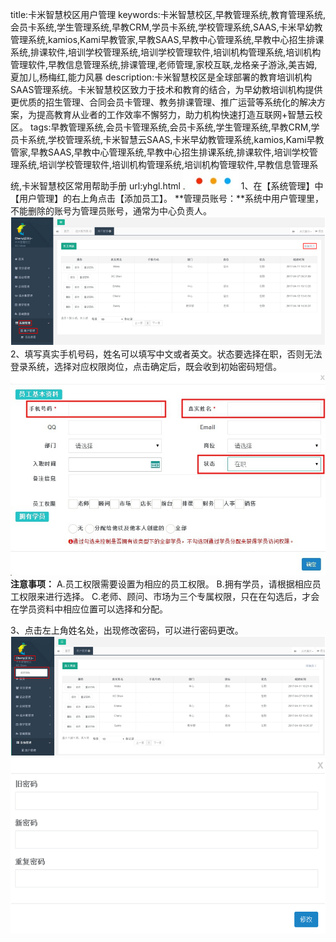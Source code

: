 title:卡米智慧校区用户管理
keywords:卡米智慧校区,早教管理系统,教育管理系统,会员卡系统,学生管理系统,早教CRM,学员卡系统,学校管理系统,SAAS,卡米早幼教管理系统,kamios,Kami早教管家,早教SAAS,早教中心管理系统,早教中心招生排课系统,排课软件,培训学校管理系统,培训学校管理软件,培训机构管理系统,培训机构管理软件,早教信息管理系统,排课管理,老师管理,家校互联,龙格亲子游泳,美吉姆,夏加儿,杨梅红,能力风暴
description:卡米智慧校区是全球部署的教育培训机构SAAS管理系统。卡米智慧校区致力于技术和教育的结合，为早幼教培训机构提供更优质的招生管理、合同会员卡管理、教务排课管理、推广运营等系统化的解决方案，为提高教育从业者的工作效率不懈努力，助力机构快速打造互联网+智慧云校区。
tags:早教管理系统,会员卡管理系统,会员卡系统,学生管理系统,早教CRM,学员卡系统,学校管理系统,卡米智慧云SAAS,卡米早幼教管理系统,kamios,Kami早教管家,早教SAAS,早教中心管理系统,早教中心招生排课系统,排课软件,培训学校管理系统,培训学校管理软件,培训机构管理系统,培训机构管理软件,早教信息管理系统,卡米智慧校区常用帮助手册
url:yhgl.html
![](/基础数据设置/_image/2017-06-13-21-01-45.jpg)
1、在【系统管理】中【用户管理】的右上角点击【添加员工】。
        **管理员账号：**系统中用户管理里，不能删除的账号为管理员账号，通常为中心负责人。
![](./_image/2017-05-03-14-05-29.png)
2、填写真实手机号码，姓名可以填写中文或者英文。状态要选择在职，否则无法登录系统，选择对应权限岗位，点击确定后，既会收到初始密码短信。
![](./_image/2017-05-05-10-01-38.jpg)
**注意事项：**
    A.员工权限需要设置为相应的员工权限。
    B.拥有学员，请根据相应员工权限来进行选择。
    C.老师、顾问、市场为三个专属权限，只在在勾选后，才会在学员资料中相应位置可以选择和分配。

3、点击左上角姓名处，出现修改密码，可以进行密码更改。
![](./_image/2017-05-03-14-05-53.png)
![](./_image/2017-05-03-14-06-03.png)